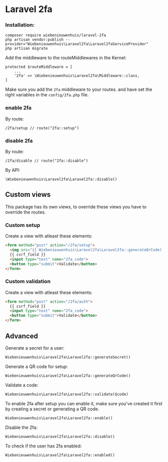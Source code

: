 # Laravel 2fa

### Installation:

```
composer require wiebenieuwenhuis/laravel-2fa
php artisan vendor:publish --provider="Wiebenieuwenhuis\Laravel2fa\Laravel2faServiceProvider"
php artisan migrate
```

Add the middleware to the routeMiddlewares in the Kernel:

```
protected $routeMiddleware = [
    ...
    '2fa' => \Wiebenieuwenhuis\Laravel2fa\Middleware::class,
]
```

Make sure you add the ```2fa``` middleware to your routes. and have set the right variables in the ```config/2fa.php``` file.

### enable 2fa

By route:
```
/2fa/setup // route("2fa::setup")
```

### disable 2fa

By route:
```
/2fa/disable // route("2fa::disable")
```

By API:
```
\Wiebenieuwenhuis\Laravel2fa\Laravel2fa::disable()
```


## Custom views

This package has its own views, to override these views you have to override the routes.

### Custom setup

Create a view with atleast these elements:

```html
<form method="post" action="/2fa/setup">
  <img src="{{ Wiebenieuwenhuis\Laravel2fa\Laravel2fa::generateQrCode() }}" alt="">
  {{ csrf_field }}
  <input type="text" name="2fa_code">
  <button type="submit">Validate</button>
</form>
```

### Custom validation

Create a view with atleast these elements:

```html
<form method="post" action="/2fa/auth">
  {{ csrf_field }}
  <input type="text" name="2fa_code">
  <button type="submit">Validate</button>
</form>
```

## Advanced

Generate a secret for a user:

```Wiebenieuwenhuis\Laravel2fa\Laravel2fa::generateSecret()```

Generate a QR code for setup:

```Wiebenieuwenhuis\Laravel2fa\Laravel2fa::generateQrCode()```

Validate a code:

```Wiebenieuwenhuis\Laravel2fa\Laravel2fa::validate($code)```

To enable 2fa after setup you can enable it, make sure you've created it first by creating a secret or generating a QR code.

```Wiebenieuwenhuis\Laravel2fa\Laravel2fa::enable()```

Disable the 2fa:

```Wiebenieuwenhuis\Laravel2fa\Laravel2fa::disable()```

To check if the user has 2fa enabled:

```Wiebenieuwenhuis\Laravel2fa\Laravel2fa::enabled()```
